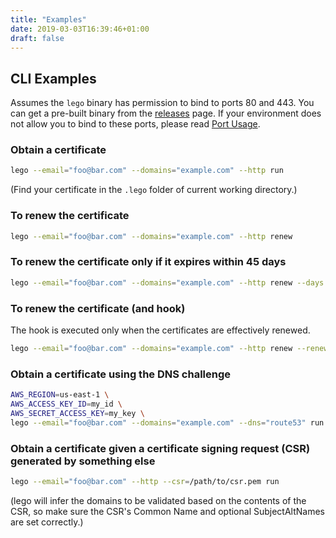 ```yaml
---
title: "Examples"
date: 2019-03-03T16:39:46+01:00
draft: false
---
```


## CLI Examples

Assumes the `lego` binary has permission to bind to ports 80 and 443.
You can get a pre-built binary from the [releases](https://github.com/vostronet/lego/releases) page.
If your environment does not allow you to bind to these ports, please read [Port Usage](usage/cli#port-usage).

### Obtain a certificate

```bash
lego --email="foo@bar.com" --domains="example.com" --http run
```

(Find your certificate in the `.lego` folder of current working directory.)

### To renew the certificate

```bash
lego --email="foo@bar.com" --domains="example.com" --http renew
```

### To renew the certificate only if it expires within 45 days

```bash
lego --email="foo@bar.com" --domains="example.com" --http renew --days 45
```

### To renew the certificate (and hook)

The hook is executed only when the certificates are effectively renewed.

```bash
lego --email="foo@bar.com" --domains="example.com" --http renew --renew-hook="./myscript.sh"
```

### Obtain a certificate using the DNS challenge

```bash
AWS_REGION=us-east-1 \
AWS_ACCESS_KEY_ID=my_id \
AWS_SECRET_ACCESS_KEY=my_key \
lego --email="foo@bar.com" --domains="example.com" --dns="route53" run
```

### Obtain a certificate given a certificate signing request (CSR) generated by something else

```bash
lego --email="foo@bar.com" --http --csr=/path/to/csr.pem run
```

(lego will infer the domains to be validated based on the contents of the CSR, so make sure the CSR's Common Name and optional SubjectAltNames are set correctly.)
